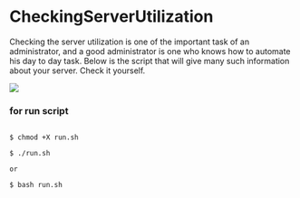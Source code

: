 # CheckingServerUtilization
Checking the server utilization is one of the important task of an administrator, and a good administrator is one who knows how to automate his day to day task. Below is the script that will give many such information about your server. Check it yourself.

<img src="http://uupload.ir/files/luwn_screenshot_from_2019-07-21_11-08-04.png"></img>


### for run script

```

$ chmod +X run.sh

$ ./run.sh 

or

$ bash run.sh

```
